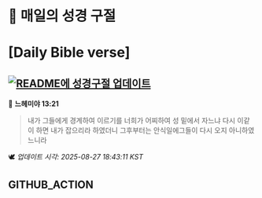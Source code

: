 # 🙏 매일의 성경 구절
# [Daily Bible verse]
## [![README에 성경구절 업데이트](https://github.com/DONGSUKA/first_test/actions/workflows/update-readme-bible.yml/badge.svg)](https://github.com/DONGSUKA/first_test/actions/workflows/update-readme-bible.yml)
<!-- START_BIBLE_VERSE -->
📖 **느헤미야 13:21**
> 내가 그들에게 경계하여 이르기를 너희가 어찌하여 성 밑에서 자느냐 다시 이같이 하면 내가 잡으리라 하였더니 그후부터는 안식일에그들이 다시 오지 아니하였느니라

🕊️ _업데이트 시각: 2025-08-27 18:43:11 KST_
  <!-- END_BIBLE_VERSE -->
## GITHUB_ACTION
